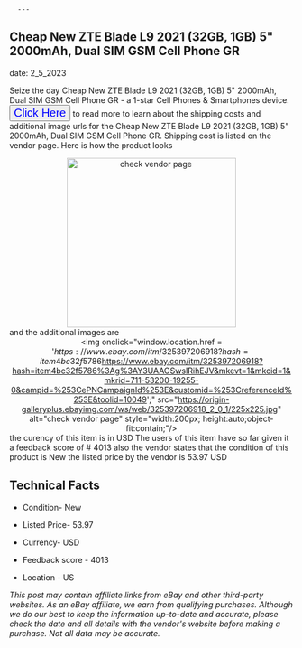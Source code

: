  
      ---
      

 ## Cheap New ZTE Blade L9 2021 (32GB, 1GB) 5" 2000mAh, Dual SIM GSM Cell Phone  GR 

 

      

date: 2_5_2023
     

     
      

Seize the day Cheap New ZTE Blade L9 2021 (32GB, 1GB) 5" 2000mAh, Dual SIM GSM Cell Phone  GR - a 1-star Cell Phones & Smartphones device. <button style="font-size:20px;color:blue" onclick="window.location.href = 'https://www.ebay.com/itm/325397206918?hash=item4bc32f5786%3Ag%3AY3UAAOSwsIRihEJV&mkevt=1&mkcid=1&mkrid=711-53200-19255-0&campid=%253CePNCampaignId%253E&customid=%253CreferenceId%253E&toolid=10049'">Click Here</button> to read more to learn about the shipping costs and additional image urls for the Cheap New ZTE Blade L9 2021 (32GB, 1GB) 5" 2000mAh, Dual SIM GSM Cell Phone  GR. Shipping cost is listed on the vendor page. Here is how the product looks <div style="text-align:center;"><img onclick="window.location.href = 'https://www.ebay.com/itm/325397206918?hash=item4bc32f5786%3Ag%3AY3UAAOSwsIRihEJV&mkevt=1&mkcid=1&mkrid=711-53200-19255-0&campid=%253CePNCampaignId%253E&customid=%253CreferenceId%253E&toolid=10049';" src="https://i.ebayimg.com/thumbs/images/g/Y3UAAOSwsIRihEJV/s-l225.jpg" alt="check vendor page" style="width:300px; height:auto;object-fit:contain;" /></div> and the additional images are <div style="text-align:center;"><img onclick="window.location.href = '$https://www.ebay.com/itm/325397206918?hash=item4bc32f5786%3Ag%3AY3UAAOSwsIRihEJV&mkevt=1&mkcid=1&mkrid=711-53200-19255-0&campid=%253CePNCampaignId%253E&customid=%253CreferenceId%253E&toolid=10049';" src="https://i.ebayimg.com/images/g/Y3UAAOSwsIRihEJV/s-l960.jpg" alt="Cheap New ZTE Blade L9 2021 (32GB, 1GB) 5" 2000mAh, Dual SIM GSM Cell Phone  GR" style="width:200px; height:auto;object-fit:contain;" /></div>,<div style="text-align:center;"><img onclick="window.location.href = '$https://www.ebay.com/itm/325397206918?hash=item4bc32f5786%3Ag%3AY3UAAOSwsIRihEJV&mkevt=1&mkcid=1&mkrid=711-53200-19255-0&campid=%253CePNCampaignId%253E&customid=%253CreferenceId%253E&toolid=10049';" src="https://origin-galleryplus.ebayimg.com/ws/web/325397206918_2_0_1/225x225.jpg" alt="check vendor page" style="width:200px; height:auto;object-fit:contain;"/></div> the curency of this item is in USD The users of this item have so far given it a feedback score of # 4013 also the vendor states that the condition of this product is New the listed price by the vendor is  53.97 USD


      
      

 ## Technical Facts 



      
      

 - Condition- New 


      

 - Listed Price- 53.97 


      

 - Currency- USD 


      

 - Feedback score - 4013 


      

 - Location - US 


      
      

*_This post may contain affiliate links from eBay and other third-party websites. As an eBay affiliate, we earn from qualifying purchases. Although we do our best to keep the information up-to-date and accurate, please check the date and all details with the vendor's website before making a purchase. Not all data may be accurate._*



      
      